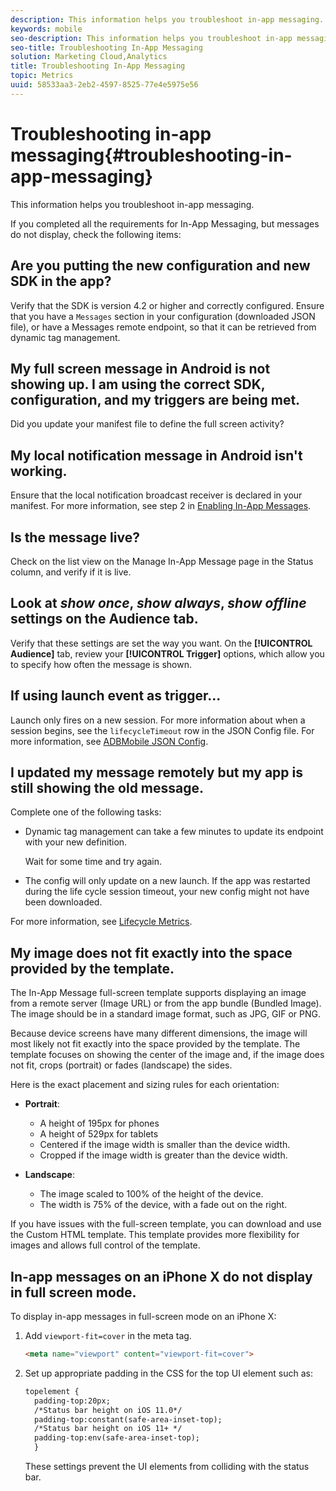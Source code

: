 ```yaml
---
description: This information helps you troubleshoot in-app messaging.
keywords: mobile
seo-description: This information helps you troubleshoot in-app messaging.
seo-title: Troubleshooting In-App Messaging
solution: Marketing Cloud,Analytics
title: Troubleshooting In-App Messaging
topic: Metrics
uuid: 58533aa3-2eb2-4597-8525-77e4e5975e56
---
```


# Troubleshooting in-app messaging{#troubleshooting-in-app-messaging}

This information helps you troubleshoot in-app messaging.

If you completed all the requirements for In-App Messaging, but messages do not display, check the following items:

## Are you putting the new configuration and new SDK in the app?

  Verify that the SDK is version 4.2 or higher and correctly configured. Ensure that you have a `Messages` section in your configuration (downloaded JSON file), or have a Messages remote endpoint, so that it can be retrieved from dynamic tag management.

## My full screen message in Android is not showing up. I am using the correct SDK, configuration, and my triggers are being met.

  Did you update your manifest file to define the full screen activity? 

## My local notification message in Android isn't working.

  Ensure that the local notification broadcast receiver is declared in your manifest. For more information, see step 2 in [Enabling In-App Messages](/help/android/messaging-main/messaging/messaging.md).

## Is the message live?

  Check on the list view on the Manage In-App Message page in the Status column, and verify if it is live. 

## Look at *show once*, *show always*, *show offline* settings on the Audience tab.

  Verify that these settings are set the way you want. On the **[!UICONTROL Audience]** tab, review your **[!UICONTROL Trigger]** options, which allow you to specify how often the message is shown.

## If using launch event as trigger...

  Launch only fires on a new session. For more information about when a session begins, see the `lifecycleTimeout` row in the JSON Config file. For more information, see  [ADBMobile JSON Config](/help/ios/configuration/json-config/json-config.md).

## I updated my message remotely but my app is still showing the old message.

  Complete one of the following tasks: 

  * Dynamic tag management can take a few minutes to update its endpoint with your new definition. 

    Wait for some time and try again.  

  * The config will only update on a new launch. 
    If the app was restarted during the life cycle session timeout, your new config might not have been downloaded.  
  
  For more information, see [Lifecycle Metrics](/help/ios/metrics.md).

## My image does not fit exactly into the space provided by the template.

  The In-App Message full-screen template supports displaying an image from a remote server (Image URL) or from the app bundle (Bundled Image). The image should be in a standard image format, such as JPG, GIF or PNG. 
  
  Because device screens have many different dimensions, the image will most likely not fit exactly into the space provided by the template. The template focuses on showing the center of the image and, if the image does not fit, crops (portrait) or fades (landscape) the sides.
  
  Here is the exact placement and sizing rules for each orientation:

  * **Portrait**:
    * A height of 195px for phones  
    * A height of 529px for tablets  
    * Centered if the image width is smaller than the device width.  
    * Cropped if the image width is greater than the device width.

  * **Landscape**:  
    * The image scaled to 100% of the height of the device.  
    * The width is 75% of the device, with a fade out on the right.  

  If you have issues with the full-screen template, you can download and use the Custom HTML template. This template provides more flexibility for images and allows full control of the template.

## In-app messages on an iPhone X do not display in full screen mode.

To display in-app messages in full-screen mode on an iPhone X: 
  
1. Add `viewport-fit=cover` in the meta tag. 

    ```html
    <meta name="viewport" content="viewport-fit=cover">
    ```

1. Set up appropriate padding in the CSS for the top UI element such as: 

    ```html
    topelement {
      padding-top:20px;
      /*Status bar height on iOS 11.0*/
      padding-top:constant(safe-area-inset-top);
      /*Status bar height on iOS 11+ */
      padding-top:env(safe-area-inset-top);
      } 
      ```

   These settings prevent the UI elements from colliding with the status bar. 
